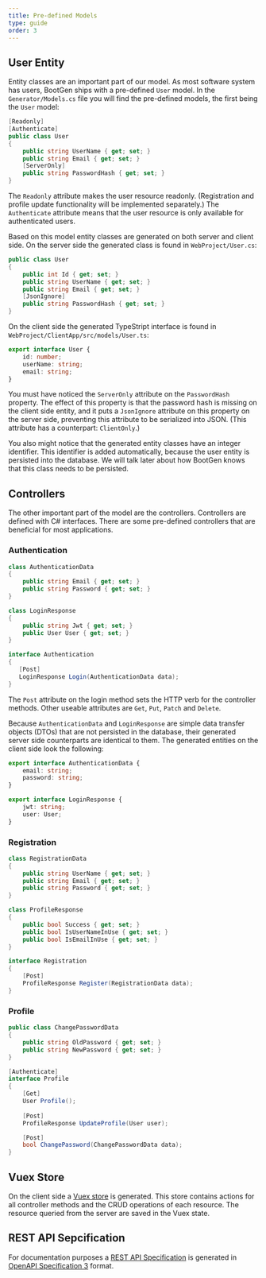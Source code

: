 ```yaml
---
title: Pre-defined Models
type: guide
order: 3
---
```


## User Entity

Entity classes are an important part of our model. As most software system has users, BootGen ships with a pre-defined `User` model. In the `Generator/Models.cs` file you will find the pre-defined models, the first being the `User` model:

```csharp
[Readonly]
[Authenticate]
public class User
{
    public string UserName { get; set; }
    public string Email { get; set; }
    [ServerOnly]
    public string PasswordHash { get; set; }
}
```

The `Readonly` attribute makes the user resource readonly. (Registration and profile update functionality will be implemented separately.) The `Authenticate` attribute means that the user resource is only available for authenticated users.

Based on this model entity classes are generated on both server and client side.
On the server side the generated class is found in `WebProject/User.cs`:

```csharp
public class User
{
    public int Id { get; set; }
    public string UserName { get; set; }
    public string Email { get; set; }
    [JsonIgnore]
    public string PasswordHash { get; set; }
}
```
On the client side the generated TypeStript interface is found in `WebProject/ClientApp/src/models/User.ts`:

```typescript
export interface User {
    id: number;
    userName: string;
    email: string;
}
```

You must have noticed the `ServerOnly` attribute on the `PasswordHash` property. The effect of this property is that the password hash is missing on the client side entity, and it puts a `JsonIgnore` attribute on this property on the server side, preventing this attribute to be serialized into JSON. (This attribute has a counterpart: `ClientOnly`.) 

You also might notice that the generated entity classes have an integer identifier. This identifier is added automatically, because the user entity is persisted into the database. We will talk later about how BootGen knows that this class needs to be persisted.

## Controllers

The other important part of the model are the controllers. Controllers are defined with C# interfaces. There are some pre-defined controllers that are beneficial for most applications.

### Authentication

```csharp
class AuthenticationData
{
    public string Email { get; set; }
    public string Password { get; set; }
}

class LoginResponse
{
    public string Jwt { get; set; }
    public User User { get; set; }
}

interface Authentication
{
   [Post]
   LoginResponse Login(AuthenticationData data);
}
```
The `Post` attribute on the login method sets the HTTP verb for the controller methods. Other useable attributes are `Get`, `Put`, `Patch` and `Delete`.

Because `AuthenticationData` and `LoginResponse` are simple data transfer objects (DTOs) that are not persisted in the database, their generated server side counterparts are identical to them. The generated entities on the client side look the following:

```typescript
export interface AuthenticationData {
    email: string;
    password: string;
}

export interface LoginResponse {
    jwt: string;
    user: User;
}
```

### Registration

```csharp
class RegistrationData
{
    public string UserName { get; set; }
    public string Email { get; set; }
    public string Password { get; set; }
}

class ProfileResponse
{
    public bool Success { get; set; }
    public bool IsUserNameInUse { get; set; }
    public bool IsEmailInUse { get; set; }
}

interface Registration
{   
    [Post]
    ProfileResponse Register(RegistrationData data);
}
```

### Profile

```csharp
public class ChangePasswordData
{
    public string OldPassword { get; set; }
    public string NewPassword { get; set; }
}

[Authenticate]
interface Profile
{
    [Get]
    User Profile();
    
    [Post]
    ProfileResponse UpdateProfile(User user);

    [Post]
    bool ChangePassword(ChangePasswordData data);
}
```

## Vuex Store

On the client side a [Vuex store](https://github.com/BootGen/BootGenVue/blob/master/WebProject/ClientApp/src/store/index.ts) is generated. This store contains actions for all controller methods and the CRUD operations of each resource. The resource queried from the server are saved in the Vuex state.

## REST API Sepcification

For documentation purposes a [REST API Specification](https://github.com/BootGen/BootGenVue/blob/master/WebProject/restapi.yml) is generated in [OpenAPI Specification 3](https://swagger.io/resources/open-api/) format.
